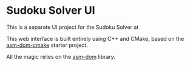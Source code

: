 # Sudoku Solver UI

This is a separate UI project for the Sudoku Solver at 

This web interface is built entirely using C++ and CMake, based on the [asm-dom-cmake](https://github.com/ArthurSonzogni/asm-dom-cmake) starter project.

All the magic relies on the [asm-dom](https://github.com/mbasso/asm-dom) library.
